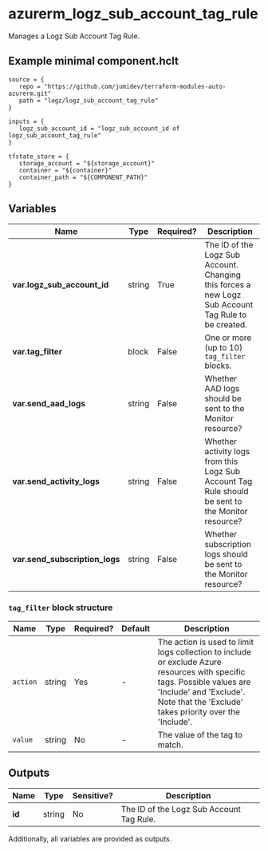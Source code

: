 # azurerm_logz_sub_account_tag_rule

Manages a Logz Sub Account Tag Rule.

## Example minimal component.hclt

```hcl
source = {
   repo = "https://github.com/jumidev/terraform-modules-auto-azurerm.git" 
   path = "logz/logz_sub_account_tag_rule" 
}

inputs = {
   logz_sub_account_id = "logz_sub_account_id of logz_sub_account_tag_rule" 
}

tfstate_store = {
   storage_account = "${storage_account}" 
   container = "${container}" 
   container_path = "${COMPONENT_PATH}" 
}

```

## Variables

| Name | Type | Required? |  Description |
| ---- | ---- | --------- |  ----------- |
| **var.logz_sub_account_id** | string | True | The ID of the Logz Sub Account. Changing this forces a new Logz Sub Account Tag Rule to be created. | 
| **var.tag_filter** | block | False | One or more (up to 10) `tag_filter` blocks. | 
| **var.send_aad_logs** | string | False | Whether AAD logs should be sent to the Monitor resource? | 
| **var.send_activity_logs** | string | False | Whether activity logs from this Logz Sub Account Tag Rule should be sent to the Monitor resource? | 
| **var.send_subscription_logs** | string | False | Whether subscription logs should be sent to the Monitor resource? | 

### `tag_filter` block structure

| Name | Type | Required? | Default | Description |
| ---- | ---- | --------- | ------- | ----------- |
| `action` | string | Yes | - | The action is used to limit logs collection to include or exclude Azure resources with specific tags. Possible values are 'Include' and 'Exclude'. Note that the 'Exclude' takes priority over the 'Include'. |
| `value` | string | No | - | The value of the tag to match. |



## Outputs

| Name | Type | Sensitive? | Description |
| ---- | ---- | --------- | --------- |
| **id** | string | No  | The ID of the Logz Sub Account Tag Rule. | 

Additionally, all variables are provided as outputs.

